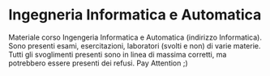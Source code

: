 # Ingegneria Informatica e Automatica
Materiale corso Ingengeria Informatica e Automatica (indirizzo Informatica).
Sono presenti esami, esercitazioni, laboratori (svolti e non) di varie materie.
Tutti gli svoglimenti presenti sono in linea di massima corretti, ma potrebbero essere presenti dei refusi. Pay Attention ;)
